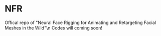 # NFR
Offical repo of "Neural Face Rigging for Animating and Retargeting Facial Meshes in the Wild"\n
Codes will coming soon!
